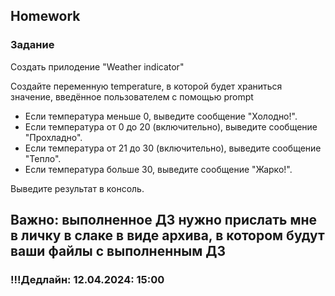 ## Homework

### Задание

Создать прилодение "Weather indicator"

Создайте переменную temperature, в которой будет храниться значение, введённое пользователем с помощью prompt

- Если температура меньше 0, выведите сообщение "Холодно!".
- Если температура от 0 до 20 (включительно), выведите сообщение "Прохладно".
- Если температура от 21 до 30 (включительно), выведите сообщение "Тепло".
- Если температура больше 30, выведите сообщение "Жарко!".

Выведите результат в консоль.

## Важно: выполненное ДЗ нужно прислать мне в личку в слаке в виде архива, в котором будут ваши файлы с выполненным ДЗ

### !!!Дедлайн: 12.04.2024: 15:00
